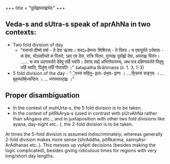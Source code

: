 +++
title = "पूर्वाह्णापराह्णभेदः"
+++

## Veda-s and sUtra-s speak of aprAhNa in two contexts:

- Two fold division of day
  - "वसन्तो ग्रीष्मो वर्षा - ते देवा ऋतवः। शरद्+हेमन्तः शिशिरस् - ते पितरः। य एवापूर्यते ऽर्धमासः - स देवा, योऽपक्षीयते स पितरो, ऽहर् एव देवा, रात्रिः पितरः, पुनरह्नः पूर्वाह्णो देवा, अपराह्णः पितरः। ...... स यत्र उदगावर्तते देवेषु तर्हि भवति। देवांस् तर्ह्य् अभिगोपायस्य्, अथ यत्र दक्षिणावर्तते पितृषु तर्हि भवति, पितॄंस् तर्हि गोपायति ।" śatapatha Brāhmaṇa (ii. 1. 3, 1-3)
- 5 fold division of the day - "े॒वस्य॑ सवि॒तुᳶ प्रा॒तᳶ प्र॑स॒वᳶ प्रा॒णः । ....मि॒त्रस्य॑ सङ्ग॒वः । ... बृह॒स्पते॑र्म॒ध्यन्दि॑नः । ...  भग॑स्यापरा॒ह्णः ।"

## Proper disambiguation
- In the context of muhUrta-s, the 5 fold division is to be taken.
- In the context of pitRkArya-s (used in contrast with pUrvAhNa rather than sAngava etc.., and in juxtaposition with other two fold divisions like ayana, day-night etc.. ), the 2-fold division is to be taken.

At times the 5-fold division is assumed indiscriminately; whereas generally 2-fold division makes more sense (shrAddha, pitRkarma, sannyAsi-ArAdhanas etc..). This messes up vyApti decisions (besides making the logic complicated), besides giving ridiculous times for regions with very long/short  day lengths. 